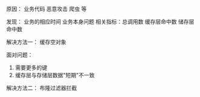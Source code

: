 原因：
业务代码
恶意攻击 爬虫 等


发现：
业务的相应时间
业务本身问题
相关指标：总调用数 缓存层命中数  储存层命中数


解决方法一：
缓存空对象

面对问题：
1. 需要更多的键
2. 缓存层与存储层数据"短期"不一致


解决方法二：
布隆过滤器拦截
